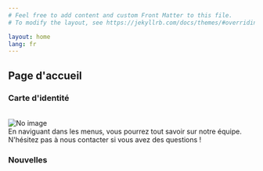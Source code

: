 ```yaml
---
# Feel free to add content and custom Front Matter to this file.
# To modify the layout, see https://jekyllrb.com/docs/themes/#overriding-theme-defaults

layout: home
lang: fr
---
```

## Page d'accueil

### Carte d'identité
<br>
<img src="https://www.umr-lastig.fr/strudel/assets/images/graphical_abstract.png" alt="No image"/><br>
En naviguant dans les menus, vous pourrez tout savoir sur notre équipe. N'hésitez pas à nous contacter si vous avez des questions !
<br>

### Nouvelles